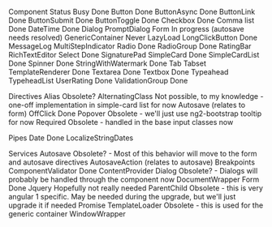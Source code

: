 Component			Status
Busy				Done
Button				Done
ButtonAsync			Done
ButtonLink			Done
ButtonSubmit		Done
ButtonToggle		Done
Checkbox			Done
Comma list			Done
DateTime			Done
Dialog
PromptDialog
Form				In progress (autosave needs resolved)
GenericContainer	Never
LazyLoad
LongClickButton		Done
MessageLog
MultiStepIndicator
Radio				Done
RadioGroup			Done
RatingBar
RichTextEditor
Select				Done
SignaturePad
SimpleCard			Done
SimpleCardList		Done
Spinner				Done
StringWithWatermark	Done
Tab
Tabset
TemplateRenderer	Done
Textarea			Done
Textbox				Done
Typeahead
TypeheadList
UserRating			Done
ValidationGroup		Done

Directives
Alias				Obsolete?
AlternatingClass	Not possible, to my knowledge - one-off implementation in simple-card list for now
Autosave 			(relates to form)
OffClick			Done
Popover				Obsolete - we'll just use ng2-bootstrap tooltip for now
Required			Obsolete - handled in the base input classes now

Pipes
Date				Done
LocalizeStringDates


Services
Autosave			Obsolete? - Most of this behavior will move to the form and autosave directives
AutosaveAction		(relates to autosave)
Breakpoints
ComponentValidator	Done
ContentProvider
Dialog				Obsolete? - Dialogs will probably be handled through the component now
DocumentWrapper
Form				Done
Jquery				Hopefully not really needed
ParentChild			Obsolete - this is very angular 1 specific. May be needed during the upgrade, but we'll just upgrade it if needed
Promise
TemplateLoader		Obsolete - this is used for the generic container
WindowWrapper